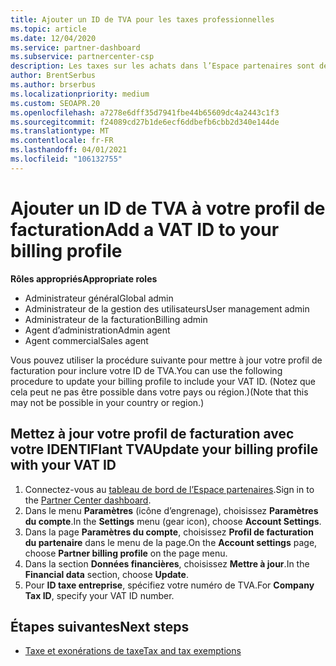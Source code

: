 ```yaml
---
title: Ajouter un ID de TVA pour les taxes professionnelles
ms.topic: article
ms.date: 12/04/2020
ms.service: partner-dashboard
ms.subservice: partnercenter-csp
description: Les taxes sur les achats dans l’Espace partenaires sont déterminées par l’adresse de votre entreprise. Les entreprises dans certains pays peuvent fournir leur numéro de TVA ou leur équivalent local.
author: BrentSerbus
ms.author: brserbus
ms.localizationpriority: medium
ms.custom: SEOAPR.20
ms.openlocfilehash: a7278e6dff35d7941fbe44b65609dc4a2443c1f3
ms.sourcegitcommit: f24089cd27b1de6ecf6ddbefb6cbb2d340e144de
ms.translationtype: MT
ms.contentlocale: fr-FR
ms.lasthandoff: 04/01/2021
ms.locfileid: "106132755"
---
```

# <a name="add-a-vat-id-to-your-billing-profile"></a><span data-ttu-id="f6e56-104">Ajouter un ID de TVA à votre profil de facturation</span><span class="sxs-lookup"><span data-stu-id="f6e56-104">Add a VAT ID to your billing profile</span></span>

<span data-ttu-id="f6e56-105">**Rôles appropriés**</span><span class="sxs-lookup"><span data-stu-id="f6e56-105">**Appropriate roles**</span></span>

- <span data-ttu-id="f6e56-106">Administrateur général</span><span class="sxs-lookup"><span data-stu-id="f6e56-106">Global admin</span></span>
- <span data-ttu-id="f6e56-107">Administrateur de la gestion des utilisateurs</span><span class="sxs-lookup"><span data-stu-id="f6e56-107">User management admin</span></span>
- <span data-ttu-id="f6e56-108">Administrateur de la facturation</span><span class="sxs-lookup"><span data-stu-id="f6e56-108">Billing admin</span></span>
- <span data-ttu-id="f6e56-109">Agent d’administration</span><span class="sxs-lookup"><span data-stu-id="f6e56-109">Admin agent</span></span>
- <span data-ttu-id="f6e56-110">Agent commercial</span><span class="sxs-lookup"><span data-stu-id="f6e56-110">Sales agent</span></span>

<span data-ttu-id="f6e56-111">Vous pouvez utiliser la procédure suivante pour mettre à jour votre profil de facturation pour inclure votre ID de TVA.</span><span class="sxs-lookup"><span data-stu-id="f6e56-111">You can use the following procedure to update your billing profile to include your VAT ID.</span></span> <span data-ttu-id="f6e56-112">(Notez que cela peut ne pas être possible dans votre pays ou région.)</span><span class="sxs-lookup"><span data-stu-id="f6e56-112">(Note that this may not be possible in your country or region.)</span></span>

## <a name="update-your-billing-profile-with-your-vat-id"></a><span data-ttu-id="f6e56-113">Mettez à jour votre profil de facturation avec votre IDENTIFIant TVA</span><span class="sxs-lookup"><span data-stu-id="f6e56-113">Update your billing profile with your VAT ID</span></span>

1. <span data-ttu-id="f6e56-114">Connectez-vous au [tableau de bord de l’Espace partenaires](https://partner.microsoft.com/dashboard/).</span><span class="sxs-lookup"><span data-stu-id="f6e56-114">Sign in to the [Partner Center dashboard](https://partner.microsoft.com/dashboard/).</span></span>
2. <span data-ttu-id="f6e56-115">Dans le menu **Paramètres** (icône d’engrenage), choisissez **Paramètres du compte**.</span><span class="sxs-lookup"><span data-stu-id="f6e56-115">In the **Settings** menu (gear icon), choose **Account Settings**.</span></span>
3. <span data-ttu-id="f6e56-116">Dans la page **Paramètres du compte**, choisissez **Profil de facturation du partenaire** dans le menu de la page.</span><span class="sxs-lookup"><span data-stu-id="f6e56-116">On the **Account settings** page, choose **Partner billing profile** on the page menu.</span></span>
4. <span data-ttu-id="f6e56-117">Dans la section **Données financières**, choisissez **Mettre à jour**.</span><span class="sxs-lookup"><span data-stu-id="f6e56-117">In the **Financial data** section, choose **Update**.</span></span>
5. <span data-ttu-id="f6e56-118">Pour **ID taxe entreprise**, spécifiez votre numéro de TVA.</span><span class="sxs-lookup"><span data-stu-id="f6e56-118">For **Company Tax ID**, specify your VAT ID number.</span></span>

## <a name="next-steps"></a><span data-ttu-id="f6e56-119">Étapes suivantes</span><span class="sxs-lookup"><span data-stu-id="f6e56-119">Next steps</span></span>

- [<span data-ttu-id="f6e56-120">Taxe et exonérations de taxe</span><span class="sxs-lookup"><span data-stu-id="f6e56-120">Tax and tax exemptions</span></span>](tax-and-tax-exemptions.md)
